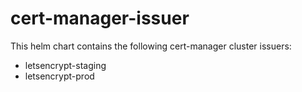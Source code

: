 # cert-manager-issuer

This helm chart contains the following cert-manager cluster issuers:

 - letsencrypt-staging
 - letsencrypt-prod
